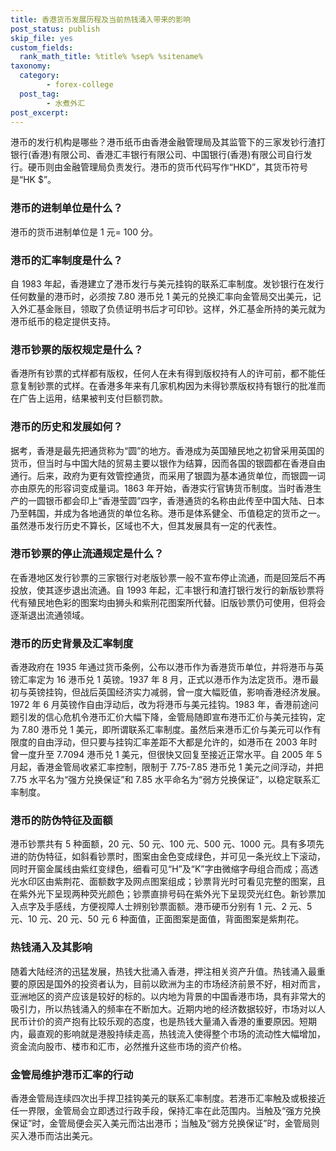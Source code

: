 ```yaml
---
title: 香港货币发展历程及当前热钱涌入带来的影响
post_status: publish
skip_file: yes
custom_fields:
  rank_math_title: %title% %sep% %sitename%
taxonomy:
  category:
        - forex-college
  post_tag:
        - 水煮外汇
post_excerpt: 
---
```

港币的发行机构是哪些？港币纸币由香港金融管理局及其监管下的三家发钞行渣打银行(香港)有限公司、香港汇丰银行有限公司、中国银行(香港)有限公司自行发行。硬币则由金融管理局负责发行。港币的货币代码写作“HKD”，其货币符号是“HK $”。

### 港币的进制单位是什么？

港币的货币进制单位是 1 元= 100 分。

### 港币的汇率制度是什么？

自 1983 年起，香港建立了港币发行与美元挂钩的联系汇率制度。发钞银行在发行任何数量的港币时，必须按 7.80 港币兑 1 美元的兑换汇率向金管局交出美元，记入外汇基金账目，领取了负债证明书后才可印钞。这样，外汇基金所持的美元就为港币纸币的稳定提供支持。

### 港币钞票的版权规定是什么？

香港所有钞票的式样都有版权，任何人在未有得到版权持有人的许可前，都不能任意复制钞票的式样。在香港多年来有几家机构因为未得钞票版权持有银行的批准而在广告上运用，结果被判支付巨额罚款。

### 港币的历史和发展如何？

据考，香港是最先把通货称为“圆”的地方。香港成为英国殖民地之初曾采用英国的货币，但当时与中国大陆的贸易主要以银作为结算，因而各国的银圆都在香港自由通行。后来，政府为更有效管控通货，而采用了银圆为基本通货单位，而银圆一词亦由原先的形容词变成量词。1863 年开始，香港实行官铸货币制度。当时香港生产的一圆银币都会印上“香港莹圆”四字，香港通货的名称由此传至中国大陆、日本乃至韩国，并成为各地通货的单位名称。港币是体系健全、币值稳定的货币之一。虽然港币发行历史不算长，区域也不大，但其发展具有一定的代表性。

### 港币钞票的停止流通规定是什么？

在香港地区发行钞票的三家银行对老版钞票一般不宣布停止流通，而是回笼后不再投放，使其逐步退出流通。自 1993 年起，汇丰银行和渣打银行发行的新版钞票将代有殖民地色彩的图案均由狮头和紫刑花图案所代替。旧版钞票仍可使用，但将会逐渐退出流通领域。

### 港币的历史背景及汇率制度

香港政府在 1935 年通过货币条例，公布以港币作为香港货币单位，并将港币与英镑汇率定为 16 港币兑 1 英镑。1937 年 8 月，正式以港币作为法定货币。港币最初与英镑挂钩，但战后英国经济实力减弱，曾一度大幅贬值，影响香港经济发展。1972 年 6 月英镑作自由浮动后，改为将港币与美元挂钩。1983 年，香港前途问题引发的信心危机令港币汇价大幅下降，金管局随即宣布港币汇价与美元挂钩，定为 7.80 港币兑 1 美元，即所谓联系汇率制度。虽然后来港币汇价与美元可以作有限度的自由浮动，但只要与挂钩汇率差距不大都是允许的，如港币在 2003 年时曾一度升至 7.7094 港币兑 1 美元，但很快又回复至接近正常水平。自 2005 年 5 月起，香港金管局收紧汇率控制，限制于 7.75-7.85 港币兑 1 美元之间浮动，并把 7.75 水平名为“强方兑换保证”和 7.85 水平命名为“弱方兑换保证”，以稳定联系汇率制度。

### 港币的防伪特征及面额

港币钞票共有 5 种面额，20 元、50 元、100 元、500 元、1000 元。具有多项先进的防伪特征，如斜看钞票时，图案由金色变成绿色，并可见一条光纹上下滚动，同时开窗金属线由紫红变绿色，细看可见“H”及“K”字由微缩字母组合而成；高透光水印区由紫荆花、面额数字及网点图案组成；钞票背光时可看见完整的图案，且在紫外光下呈现两种荧光颜色；钞票直排号码在紫外光下呈现荧光红色。新钞票加入点字及手感线，方便视障人士辨别钞票面额。港币硬币分别有 1 元、2 元、5 元、10 元、20 元、50 元 6 种面值，正面图案是面值，背面图案是紫荆花。

### 热钱涌入及其影响

随着大陆经济的迅猛发展，热钱大批涌入香港，押注相关资产升值。热钱涌入最重要的原因是国外的投资者认为，目前以欧洲为主的市场经济前景不好，相对而言，亚洲地区的资产应该是较好的标的。以内地为背景的中国香港市场，具有非常大的吸引力，所以热钱涌入的频率在不断加大。近期内地的经济数据较好，市场对以人民币计价的资产抱有比较乐观的态度，也是热钱大量涌入香港的重要原因。短期内，最直观的影响就是港股持续走高，热钱流入使得整个市场的流动性大幅增加，资金流向股市、楼市和汇市，必然推升这些市场的资产价格。

### 金管局维护港币汇率的行动

香港金管局连续四次出手捍卫挂钩美元的联系汇率制度。若港币汇率触及或极接近任一界限，金管局会立即透过行政手段，保持汇率在此范围内。当触及“强方兑换保证”时，金管局便会买入美元而沽出港币；当触及“弱方兑换保证”时，金管局则买入港币而沽出美元。